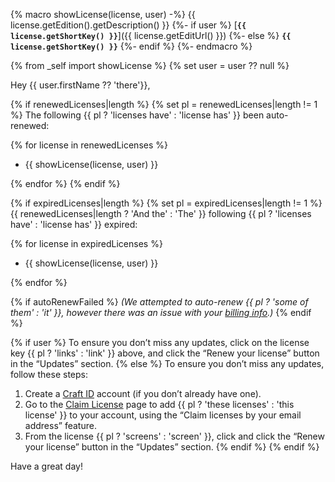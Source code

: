 {% macro showLicense(license, user) -%}
    {{ license.getEdition().getDescription() }}
    {%- if user %} [**`{{ license.getShortKey() }}`**]({{ license.getEditUrl() }})
    {%- else %} **`{{ license.getShortKey() }}`**
    {%- endif %}
{%- endmacro %}

{% from _self import showLicense %}
{% set user = user ?? null %}

Hey {{ user.firstName ?? 'there'}},

{% if renewedLicenses|length %}
{% set pl = renewedLicenses|length != 1 %}
The following {{ pl ? 'licenses have' : 'license has' }} been auto-renewed:

{% for license in renewedLicenses %}
- {{ showLicense(license, user) }}

{% endfor %}
{% endif %}

{% if expiredLicenses|length %}
{% set pl = expiredLicenses|length != 1 %}
{{ renewedLicenses|length ? 'And the' : 'The' }} following {{ pl ? 'licenses have' : 'license has' }} expired:

{% for license in expiredLicenses %}
- {{ showLicense(license, user) }}

{% endfor %}

{% if autoRenewFailed %}
_(We attempted to auto-renew {{ pl ? 'some of them' : 'it' }}, however there was an issue with your [billing info](https://id.craftcms.com/account/billing).)_
{% endif %}

{% if user %}
To ensure you don’t miss any updates, click on the license key {{ pl ? 'links' : 'link' }} above, and click the “Renew your license” button in the “Updates” section.
{% else %}
To ensure you don’t miss any updates, follow these steps:

1. Create a [Craft ID](https://id.craftcms.com) account (if you don’t already have one).
2. Go to the [Claim License](https://id.craftcms.com/licenses/claim) page to add {{ pl ? 'these licenses' : 'this license' }} to your account, using the “Claim licenses by your email address” feature.
3. From the license {{ pl ? 'screens' : 'screen' }}, click  and click the “Renew your license” button in the “Updates” section.
{% endif %}
{% endif %}

Have a great day!
